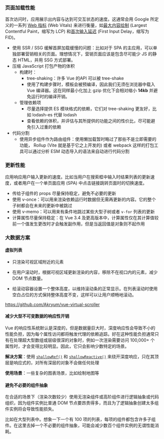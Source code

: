 ### 页面加载性能

首次访问时，应用展示出内容与达到可交互状态的速度。这通常会用 Google 所定义的一系列 [Web 指标](https://web.dev/vitals/#core-web-vitals) (Web Vitals) 来进行衡量，如[最大内容绘制](https://web.dev/lcp/) (Largest Contentful Paint，缩写为 LCP) 和[首次输入延迟](https://web.dev/fid/) (First Input Delay，缩写为 FID)。



- 使用 SSR  / SSG 缓解首屏加载缓慢的问题：比如对于 SPA 的主应用，可以单独部署营销相关的页面。理想情况下，营销页面应该是包含尽可能少 JS 的静态 HTML，并用 SSG 方式部署。
- 压缩 JavaScript 打包产物的体积
  - 构建时：
    - tree-shaking：许多 Vue 的API 可以被 tree-shake
    - 使用了构建步骤时，模板会被预编译，因此我们无须在浏览器中载入 Vue 编译器。这在同样最小化加上 gzip 优化下会相对缩小 **14kb** 并避免运行时的编译开销。
  - 管理依赖项
    - 尽量选择提供 ES 模块格式的依赖，它们对 tree-shaking 更友好，比如 lodash-es 代替 lodash
    - 查看依赖的体积，并评估与其所提供的功能之间的性价比，尽可能避免引入过重的依赖
- 代码分割
  - 使用异步组件作为路由组件：使用懒加载暂时略过了那些不是立即需要的功能， Rollup (Vite 就是基于它之上开发的) 或者 webpack 这样的打包工具可以通过分析 ESM 动态导入的语法来自动进行代码分割



### 更新性能

应用响应用户输入更新的速度。比如当用户在搜索框中输入时结果列表的更新速度，或者用户在一个单页面应用 (SPA) 中点击链接跳转页面时的切换速度。



- 传给子组件的 props 尽量保持稳定，避免不必要的更新
- 使用 v-once：可以用来渲染依赖运行时数据但无需再更新的内容。它的整个子树都会在未来的更新中被跳过
- 使用 v-memo：可以用来有条件地跳过某些大型子树或者 `v-for` 列表的更新
- 计算属性尽量保持稳定：在 Vue 3.4 及更高版本中，计算属性仅在其计算值较前一个值发生更改时才会触发副作用，但是当返回值是对象则不起作用



### 大数据方案

#### 虚拟列表

- 只渲染可视区域附近的元素
- 在用户滚动时，根据可视区域更新渲染的内容，移除不在视口内的元素，减少 DOM 节点数量。

- 给滚动容器设置一个整体高度，以维持滚动条的正常显示。在列表滚动时使用空白占位的方式保持整体高度不变，这样可以让用户顺畅地滚动。

https://github.com/Akryum/vue-virtual-scroller



#### 减少大型不可变数据的响应性开销

Vue 的响应性系统默认是深度的，但是数据量巨大时，深度响应性会导致不小的性能负担，因为每个属性访问都将触发代理的依赖追踪。好在这种性能负担通常只有在处理超大型数组或层级很深的对象时，例如一次渲染需要访问 100,000+ 个属性时，才会变得比较明显。因此，它只会影响少数特定的场景。

**解决方案**：使用 [`shallowRef()`](https://cn.vuejs.org/api/reactivity-advanced.html#shallowref) 和 [`shallowReactive()`](https://cn.vuejs.org/api/reactivity-advanced.html#shallowreactive) 来绕开深度响应，只在其顶层是响应式的，对所有深层的对象不会做任何处理

**使用场景**：一些复杂的图表场景，比如绘制地图等



#### 避免不必要的组件抽象

在合适的场景下（渲染次数较少）使用无渲染组件或高阶组件进行逻辑抽象或代码组织，因为组件实例比普通 DOM 节点要昂贵得多，而且为了逻辑抽象创建太多组件实例将会导致性能损失。

比如在大型列表中。想象一下一个有 100 项的列表，每项的组件都包含许多子组件。在这里去掉一个不必要的组件抽象，可能会减少数百个组件实例的无谓性能消耗。